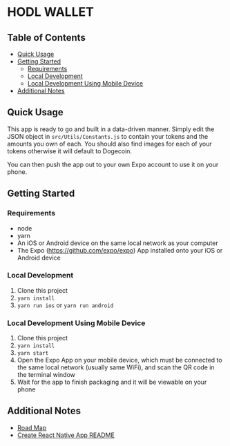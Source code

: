 # HODL WALLET

## Table of Contents

* [Quick Usage](#quick-usage)
* [Getting Started](#getting-started)
  * [Requirements](#requirements)
  * [Local Development](#local-development)
  * [Local Development Using Mobile Device](#local-development-using-local-device)
* [Additional Notes](#additional-notes)

## Quick Usage

This app is ready to go and built in a data-driven manner. Simply edit the JSON object in `src/Utils/Constants.js` to contain your tokens and the amounts you own of each. You should also find images for each of your tokens otherwise it will default to Dogecoin. 

You can then push the app out to your own Expo account to use it on your phone.

## Getting Started

### Requirements
* node
* yarn
* An iOS or Android device on the same local network as your computer
* The Expo (https://github.com/expo/expo) App installed onto your iOS or Android device

### Local Development

1. Clone this project
2. `yarn install`
3. `yarn run ios` or `yarn run android`

### Local Development Using Mobile Device

1. Clone this project
2. `yarn install`
3. `yarn start`
4. Open the Expo App on your mobile device, which must be connected to the same local network (usually same WiFi), and scan the QR code in the terminal window
5. Wait for the app to finish packaging and it will be viewable on your phone

## Additional Notes
* [Road Map](docs/ROADMAP.md)
* [Create React Native App README](docs/create-react-native-README.md)
